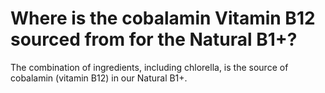 # Where is the cobalamin Vitamin B12 sourced from for the Natural B1+?

The combination of ingredients, including chlorella, is the source of cobalamin (vitamin B12) in our Natural B1+.